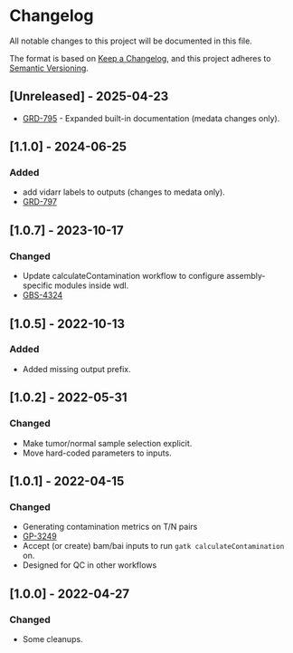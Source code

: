 # Changelog
All notable changes to this project will be documented in this file.

The format is based on [Keep a Changelog](https://keepachangelog.com/en/1.0.0/),
and this project adheres to [Semantic Versioning](https://semver.org/spec/v2.0.0.html).

## [Unreleased] - 2025-04-23
- [GRD-795](https://jira.oicr.on.ca/browse/GRD-795) - Expanded built-in documentation (medata changes only).

## [1.1.0] - 2024-06-25
### Added
- add vidarr labels to outputs (changes to medata only).
- [GRD-797](https://jira.oicr.on.ca/browse/GRD-797) 

## [1.0.7] - 2023-10-17
### Changed
- Update calculateContamination workflow to configure assembly-specific modules inside wdl.
- [GBS-4324](https://jira.oicr.on.ca/browse/GBS-4324) 

## [1.0.5] - 2022-10-13
### Added
- Added missing output prefix.

## [1.0.2] - 2022-05-31
### Changed
- Make tumor/normal sample selection explicit.
- Move hard-coded parameters to inputs.

## [1.0.1] - 2022-04-15
### Changed 
- Generating contamination metrics on T/N pairs
- [GP-3249](https://jira.oicr.on.ca/browse/GP-3249) 
- Accept (or create) bam/bai inputs to run `gatk calculateContamination` on.
- Designed for QC in other workflows

## [1.0.0] - 2022-04-27
### Changed 
- Some cleanups.
